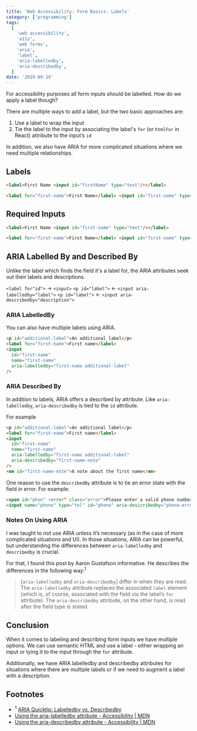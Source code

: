 ```yaml
---
title: 'Web Accessibility: Form Basics: Labels'
category: ['programming']
tags:
  [
    'web accessibility',
    'a11y',
    'web forms',
    'aria',
    'label',
    'aria-labelledby',
    'aria-describedby',
  ]
date: '2019-09-19'
---
```


For accessibility purposes all form inputs should be labelled. How do we apply a label though?

There are multiple ways to add a label, but the two basic approaches are:

1. Use a label to wrap the input
2. Tie the label to the input by associating the label's `for` (or `htmlFor` in React) attribute to the input’s `id`

In addition, we also have ARIA for more complicated situations where we need multiple relationships.

## Labels

```html
<label>First Name <input id="firstName" type="text"/></label>
```

```html
<label for="first-name">First Name</label> <input id="first-name" type="text" />
```

## Required Inputs

```html
<label>First Name <input id="first-name" type="text"/></label>
```

```html
<label for="first-name">First Name</label> <input id="first-name" type="text" />
```

## ARIA Labelled By and Described By

Unlike the label which finds the field it's a label for, the ARIA attributes seek out their labels and descriptions.

`<label for"id">` -> `<input>`
`<p id="label">` <- `<input aria-labelledby="label">`
`<p id="label">` <- `<input aria-describedby="description">`

### ARIA LabelledBy

You can also have multiple labels using ARIA.

```html
<p id="additional-label">An additional label</p>
<label for="first-name">First name</label>
<input
  id="first-name"
  name="first-name"
  aria-labelledby="first-name additional-label"
/>
```

### ARIA Described By

In addition to labels, ARIA offers a described by attribute. Like `aria-labelledby`, `aria-describedby` is tied to the `id` attribute.

For example

```html
<p id="additional-label">An additional label</p>
<label for="first-name">First name</label>
<input
  id="first-name"
  name="first-name"
  aria-labelledby="first-name additional-label"
  aria-describedby="first-name-note"
/>
<em id="first-name-note">A note about the first name</em>
```

One reason to use the `describedBy` attribute is to tie an error state with the field _in_ error. For example:

```html
<span id="phon" -error" class="error">Please enter a valid phone number.</span>
<input name="phone" type="tel" id="phone" aria-desicribedby="phone-error" />
```

### Notes On Using ARIA

I was taught to not use ARIA unless it’s necessary (as in the case of more complicated situations and UI). In those situations, ARIA can be powerful, but understanding the differences between `aria-labelledby` and `describedby` is crucial.

For that, I found this post by Aaron Gustafson informative. He describes the differences in the following way:<sup>1</sup>

> [`aria-labelledby` and `aria-describedby`] differ in when they are read. The `aria-labelledby` attribute replaces the associated `label` element (which is, of course, associated with the field via the label’s `for` attribute). The `aria-describedby` attribute, on the other hand, is read after the field type is stated.

## Conclusion

When it comes to labeling and describing form inputs we have multiple options.
We can use semantic HTML and use a label - either wrapping an input or tying it to the input through the `for` attribute.

Additionally, we have ARIA labelledby and describedby attributes for situations where there are multiple labels or if we need to augment a label with a description.

## Footnotes

- <sup>1</sup> [ARIA Quicktip: Labelledby vs. Describedby](https://codepen.io/aarongustafson/pen/dmuoe/)
- [Using the aria-labelledby attribute - Accessibility | MDN](https://developer.mozilla.org/en-US/docs/Web/Accessibility/ARIA/ARIA_Techniques/Using_the_aria-labelledby_attribute)
- [Using the aria-describedby attribute - Accessibility | MDN](https://developer.mozilla.org/en-US/docs/Web/Accessibility/ARIA/ARIA_Techniques/Using_the_aria-describedby_attribute)
